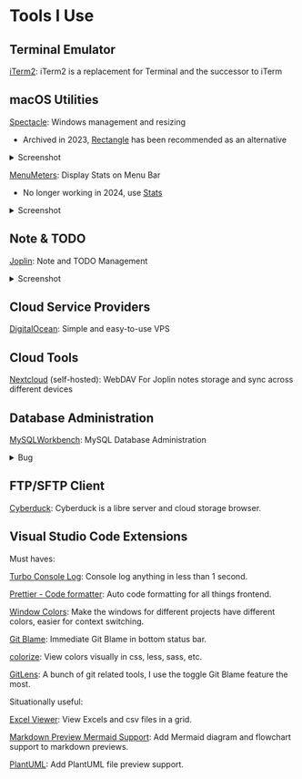 # Tools I Use

## Terminal Emulator

[iTerm2](https://iterm2.com/): iTerm2 is a replacement for Terminal and the successor to iTerm

## macOS Utilities

[Spectacle](https://github.com/eczarny/spectacle): Windows management and resizing
- Archived in 2023, [Rectangle](https://github.com/rxhanson/Rectangle) has been recommended as an alternative

<details>
  <summary>Screenshot</summary>
  <img width="500" src="https://github.com/paradite/tools/assets/1209810/6959b877-e566-48e3-ad20-6b6fa6ff232f" />
</details>

[MenuMeters](https://github.com/yujitach/MenuMeters): Display Stats on Menu Bar
- No longer working in 2024, use [Stats](https://github.com/exelban/stats)

<details>
  <summary>Screenshot</summary>
  <img width="500" src="https://github.com/paradite/tools/assets/1209810/10d10d20-f1a4-44e2-a8d7-1bf594f023ca" />
</details>

## Note & TODO

[Joplin](https://joplinapp.org/): Note and TODO Management

<details>
  <summary>Screenshot</summary>
  <img width="500" src="https://github.com/paradite/tools/assets/1209810/6ee20688-4bee-4005-851c-0d49e868f0e9" />
</details>

## Cloud Service Providers

[DigitalOcean](https://m.do.co/c/e2c39afc5bf9): Simple and easy-to-use VPS

## Cloud Tools

[Nextcloud](https://nextcloud.com/) (self-hosted): WebDAV For Joplin notes storage and sync across different devices

## Database Administration

[MySQLWorkbench](https://www.mysql.com/products/workbench/): MySQL Database Administration
<details>
  <summary>Bug</summary>
  Encoding error can be resolved by opening up the app via command line, instead of macOS GUI.
</details>

## FTP/SFTP Client

[Cyberduck](https://cyberduck.io/): Cyberduck is a libre server and cloud storage browser.

## Visual Studio Code Extensions

Must haves:

[Turbo Console Log](https://marketplace.visualstudio.com/items?itemName=ChakrounAnas.turbo-console-log): Console log anything in less than 1 second.

[Prettier - Code formatter](https://marketplace.visualstudio.com/items?itemName=esbenp.prettier-vscode): Auto code formatting for all things frontend.

[Window Colors](https://marketplace.visualstudio.com/items?itemName=stuart.unique-window-colors): Make the windows for different projects have different colors, easier for context switching.

[Git Blame](https://marketplace.visualstudio.com/items?itemName=waderyan.gitblame): Immediate Git Blame in bottom status bar.

[colorize](https://marketplace.visualstudio.com/items?itemName=kamikillerto.vscode-colorize): View colors visually in css, less, sass, etc.

[GitLens](https://marketplace.visualstudio.com/items?itemName=eamodio.gitlens): A bunch of git related tools, I use the toggle Git Blame feature the most.

Situationally useful:

[Excel Viewer](https://marketplace.visualstudio.com/items?itemName=GrapeCity.gc-excelviewer): View Excels and csv files in a grid.

[Markdown Preview Mermaid Support](https://marketplace.visualstudio.com/items?itemName=bierner.markdown-mermaid): Add Mermaid diagram and flowchart support to markdown previews.

[PlantUML](https://marketplace.visualstudio.com/items?itemName=jebbs.plantuml): Add PlantUML file preview support.
